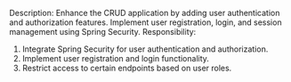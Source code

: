 Description:
Enhance the CRUD application by adding user
authentication and authorization features.
Implement user registration, login, and session
management using Spring Security.
Responsibility:
1. Integrate Spring Security for user
authentication and authorization.
2. Implement user registration and login
functionality.
3. Restrict access to certain endpoints based
on user roles.
